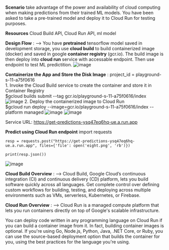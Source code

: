 **Scenario**
take advantage of the power and availability of cloud computing when making predictions from their trained ML models. You have been asked to take a pre-trained model and deploy it to Cloud Run for testing purposes.

**Resources**
Cloud Build API, Cloud Run API, ml model

**Design Flow** :  --> 
You have **pretrained** tensorflow model saved in development storage, you use **cloud build** to build containerized image (docker) and saved in google **container registry** (gcr.io). The build image is then deploy into **cloud run** service with accessable endpoint. Then use endpoint to test ML predictition.
![image](https://github.com/rameshjoshi/ml-model-google-deploy-with-cloudrun/assets/7277702/206d987a-a033-4df5-bfc4-f629dcc7a3a7)



**Containerize the App and Store the Disk Image** : 
    project_id = playground-s-11-a75f0616    
    1. Invoke the Cloud Build service to create the container and store it in Container Registry    
    $gcloud builds submit --tag gcr.io/playground-s-11-a75f0616/index
    ![image](https://github.com/rameshjoshi/ml-model-google-deploy-with-cloudrun/assets/7277702/53740024-d511-4c03-8aed-4e57221936dc)
    2. Deploy the containerized image to Cloud Run    
    $gcloud run deploy --image=gcr.io/playground-s-11-a75f0616/index --platform managed
    ![image](https://github.com/rameshjoshi/ml-model-google-deploy-with-cloudrun/assets/7277702/0875fec8-493e-4fc3-b32f-858a1b49406d)
    ![image](https://github.com/rameshjoshi/ml-model-google-deploy-with-cloudrun/assets/7277702/2d264f0c-ae53-4255-af59-5831be2636b4)


Service URL: https://get-predictions-ysq47eq6hq-ue.a.run.app

**Predict using Cloud Run endpoint**
    import requests
    
    resp = requests.post("https://get-predictions-ysq47eq6hq-ue.a.run.app", files={'file': open('eight.png', 'rb')})
    
    print(resp.json())

![image](https://github.com/rameshjoshi/ml-model-google-deploy-with-cloudrun/assets/7277702/59f2f199-1a4b-49ac-a844-ce11d96dbcd5)


**Cloud Build Overview** : -->
Cloud Build, Google Cloud’s continuous integration (CI) and continuous delivery (CD) platform, lets you build software quickly across all languages. Get complete control over defining custom workflows for building, testing, and deploying across multiple environments such as VMs, serverless, Kubernetes, or Firebase.


**Cloud Run Overview** : -->
Cloud Run is a managed compute platform that lets you run containers directly on top of Google's scalable infrastructure.

You can deploy code written in any programming language on Cloud Run if you can build a container image from it. In fact, building container images is optional. If you're using Go, Node.js, Python, Java, .NET Core, or Ruby, you can use the source-based deployment option that builds the container for you, using the best practices for the language you're using.


